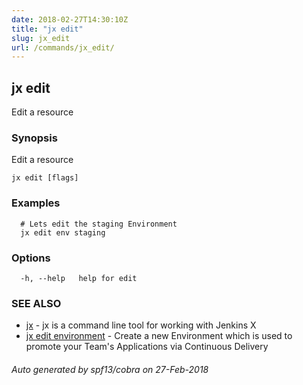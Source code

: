 ```yaml
---
date: 2018-02-27T14:30:10Z
title: "jx edit"
slug: jx_edit
url: /commands/jx_edit/
---
```

## jx edit

Edit a resource

### Synopsis

Edit a resource

```
jx edit [flags]
```

### Examples

```
  # Lets edit the staging Environment
  jx edit env staging
```

### Options

```
  -h, --help   help for edit
```

### SEE ALSO

* [jx](/commands/jx/)	 - jx is a command line tool for working with Jenkins X
* [jx edit environment](/commands/jx_edit_environment/)	 - Create a new Environment which is used to promote your Team's Applications via Continuous Delivery

###### Auto generated by spf13/cobra on 27-Feb-2018
